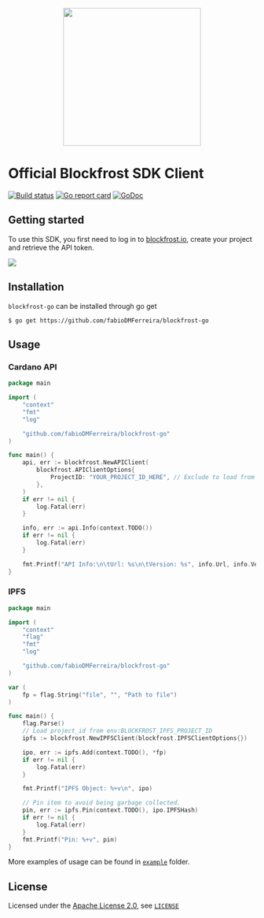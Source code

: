 <p align="center">
  <a href="https://blockfrost.io" target="_blank" align="center">
    <img src="https://blockfrost.io/images/logo.svg" width="280">
  </a>
  <br />
</p>

# Official Blockfrost SDK Client

[![Build status](https://github.com/fabioDMFerreira/blockfrost-go/actions/workflows/test.yml/badge.svg?branch=staging)](https://github.com/fabioDMFerreira/blockfrost-go/actions/workflows/test.yml)
[![Go report card](https://goreportcard.com/badge/github.com/fabioDMFerreira/blockfrost-go)](https://goreportcard.com/report/github.com/fabioDMFerreira/blockfrost-go)
[![GoDoc](https://godoc.org/github.com/fabioDMFerreira/blockfrost-go?status.svg)](https://godoc.org/github.com/fabioDMFerreira/blockfrost-go)

## Getting started

To use this SDK, you first need to log in to [blockfrost.io](https://blockfrost.io), create your project and retrieve the API token.

<img src="https://i.imgur.com/smY12ro.png">

<br/>

## Installation

`blockfrost-go` can be installed through go get

```console
$ go get https://github.com/fabioDMFerreira/blockfrost-go
```

## Usage

### Cardano API

```go
package main

import (
	"context"
	"fmt"
	"log"

	"github.com/fabioDMFerreira/blockfrost-go"
)

func main() {
	api, err := blockfrost.NewAPIClient(
		blockfrost.APIClientOptions{
            ProjectID: "YOUR_PROJECT_ID_HERE", // Exclude to load from env:BLOCKFROST_PROJECT_ID
        },
	)
	if err != nil {
		log.Fatal(err)
	}

	info, err := api.Info(context.TODO())
	if err != nil {
		log.Fatal(err)
	}

	fmt.Printf("API Info:\n\tUrl: %s\n\tVersion: %s", info.Url, info.Version)
}
```

### IPFS

```go
package main

import (
	"context"
	"flag"
	"fmt"
	"log"

	"github.com/fabioDMFerreira/blockfrost-go"
)

var (
	fp = flag.String("file", "", "Path to file")
)

func main() {
	flag.Parse()
	// Load project_id from env:BLOCKFROST_IPFS_PROJECT_ID
	ipfs := blockfrost.NewIPFSClient(blockfrost.IPFSClientOptions{})

	ipo, err := ipfs.Add(context.TODO(), *fp)
	if err != nil {
		log.Fatal(err)
	}

	fmt.Printf("IPFS Object: %+v\n", ipo)

	// Pin item to avoid being garbage collected.
	pin, err := ipfs.Pin(context.TODO(), ipo.IPFSHash)
	if err != nil {
		log.Fatal(err)
	}
	fmt.Printf("Pin: %+v", pin)
}
```

More examples of usage can be found in [`example`](https://github.com/fabioDMFerreira/blockfrost-go/tree/master/example) folder.

## License

Licensed under the [Apache License 2.0](https://opensource.org/licenses/Apache-2.0), see [`LICENSE`](https://github.com/blockfrost-go/blob/master/LICENSE)
